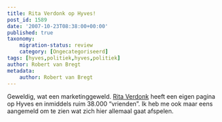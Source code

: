 ```yaml
---
title: Rita Verdonk op Hyves!
post_id: 1589
date: '2007-10-23T08:38:00+00:00'
published: true
taxonomy:
    migration-status: review
    category: [Ongecategoriseerd]
tags: [hyves,politiek,hyves,politiek]
author: Robert van Bregt
metadata:
    author: Robert van Bregt
---
```

Geweldig, wat een marketinggeweld. [Rita Verdonk](http://rita-verdonk.hyves.nl/) heeft een eigen pagina op Hyves en inmiddels ruim 38.000 “vrienden”. Ik heb me ook maar eens aangemeld om te zien wat zich hier allemaal gaat afspelen.